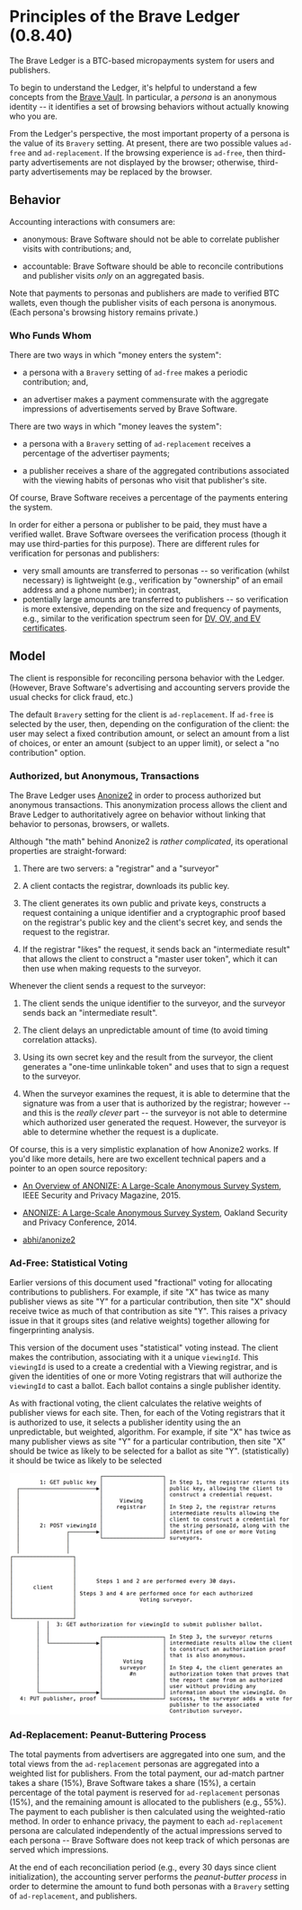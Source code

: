 # Principles of the Brave Ledger (0.8.40)
The Brave Ledger is a BTC-based micropayments system for users and publishers.

To begin to understand the Ledger,
it's helpful to understand a few concepts from the
[Brave Vault](https://github.com/brave/vault/blob/master/documentation/Vault-Principles.md).
In particular,
a _persona_ is an anonymous identity -- it identifies a set of browsing behaviors without actually knowing who you are.

From the Ledger's perspective,
the most important property of a persona is the value of its `Bravery` setting.
At present,
there are two possible values `ad-free` and `ad-replacement`.
If the browsing experience is `ad-free`,
then third-party advertisements are not displayed by the browser;
otherwise,
third-party advertisements may be replaced by the browser.

## Behavior

Accounting interactions with consumers are:

- anonymous: Brave Software should not be able to correlate publisher visits with contributions; and,

- accountable: Brave Software should be able to reconcile contributions and publisher visits _only_ on an aggregated basis.

Note that payments to personas and publishers are made to verified BTC wallets,
even though the publisher visits of each persona is anonymous.
(Each persona's browsing history remains private.)

### Who Funds Whom
There are two ways in which "money enters the system":

- a persona with a `Bravery` setting of `ad-free` makes a periodic contribution; and,

- an advertiser makes a payment commensurate with the aggregate impressions of advertisements served by Brave Software.

There are two ways in which "money leaves the system":

- a persona with a `Bravery` setting of `ad-replacement` receives a percentage of the advertiser payments;

- a publisher receives a share of the aggregated contributions associated with
the viewing habits of personas who visit that publisher's site.

Of course,
Brave Software receives a percentage of the payments entering the system.

In order for either a persona or publisher to be paid,
they must have a verified wallet.
Brave Software oversees the verification process (though it may use third-parties for this purpose).
There are different rules for verification for personas and publishers:

- very small amounts are transferred to personas --
so verification (whilst necessary) is lightweight
(e.g., verification by "ownership" of an email address and a phone number);
in contrast,
- potentially large amounts are transferred to publishers --
so verification is more extensive,
depending on the size and frequency of payments,
e.g., similar to the verification spectrum seen for
[DV, OV, and EV certificates](https://cabforum.org/info-for-consumers/).

## Model
The client is responsible for reconciling persona behavior with the Ledger.
(However,
Brave Software's advertising and accounting servers provide the usual checks for click fraud, etc.)

The default `Bravery` setting for the client is `ad-replacement`.
If `ad-free` is selected by the user,
then,
depending on the configuration of the client:
the user may select a fixed contribution amount,
or select an amount from a list of choices,
or enter an amount (subject to an upper limit),
or select a "no contribution" option.

### Authorized, but Anonymous, Transactions
The Brave Ledger uses [Anonize2](https://anonize.org/assets/technology.html) in order to process authorized but anonymous
transactions.
This anonymization process allows the client and Brave Ledger to authoritatively agree on behavior without linking that
behavior to personas, browsers, or wallets.

Although "the math" behind Anonize2 is _rather complicated_,
its operational properties are straight-forward:

1. There are two servers: a "registrar" and a "surveyor"

2. A client contacts the registrar,
downloads its public key.

3. The client generates its own public and private keys,
constructs a request containing a unique identifier and a cryptographic proof based on the registrar's public key and the
client's secret key,
and sends the request to the registrar.

4. If the registrar "likes" the request,
it sends back an "intermediate result" that allows the client to construct a "master user token",
which it can then use when making requests to the surveyor.

Whenever the client sends a request to the surveyor:

1. The client sends the unique identifier to the surveyor,
and the surveyor sends back an "intermediate result".

2. The client delays an unpredictable amount of time (to avoid timing correlation attacks).

3. Using its own secret key and the result from the surveyor,
the client generates a "one-time unlinkable token" and uses that to sign a request to the surveyor.

4. When the surveyor examines the request,
it is able to determine that the signature was from a user that is authorized by the registrar; however --
and this is the _really clever_ part --
the surveyor is not able to determine which authorized user generated the request.
However,
the surveyor is able to determine whether the request is a duplicate.

Of course,
this is a very simplistic explanation of how Anonize2 works.
If you'd like more details,
here are two excellent technical papers and a pointer to an open source repository:

* [An Overview of ANONIZE: A Large-Scale Anonymous Survey System](https://anonize.org/assets/anonize-ieee-special.pdf),
IEEE Security and Privacy Magazine, 2015.

* [ANONIZE: A Large-Scale Anonymous Survey System](https://anonize.org/assets/anonize-oak-camera.pdf),
Oakland Security and Privacy Conference, 2014.

* [abhi/anonize2](https://gitlab.com/abhvious/anonize2)

### Ad-Free: Statistical Voting
Earlier versions of this document used "fractional" voting for allocating contributions to publishers.
For example,
if site "X" has twice as many publisher views as site "Y" for a particular contribution,
then site "X" should receive twice as much of that contribution as site "Y".
This raises a privacy issue in that it groups sites (and relative weights) together allowing for fingerprinting analysis.

This version of the document uses "statistical" voting instead.
The client makes the contribution,
associating with it a unique `viewingId`.
This `viewingId` is used to a create a credential with a Viewing registrar,
and is given the identities of one or more Voting registrars that will authorize the `viewingId` to cast a ballot.
Each ballot contains a single publisher identity.

As with fractional voting,
the client calculates the relative weights of publisher views for each site.
Then,
for each of the Voting registrars that it is authorized to use,
it selects a publisher identity using the an unpredictable, but weighted, algorithm.
For example,
if site "X" has twice as many publisher views as site "Y" for a particular contribution,
then site "X" should be twice as likely to be selected for a ballot as site "Y".
 (statistically) it should be twice as likely to be selected

<img src='ad-free.png' />

### Ad-Replacement: Peanut-Buttering Process
The total payments from advertisers are aggregated into one sum,
and the total views from the `ad-replacement` personas are aggregated into a weighted list for publishers.
From the total payment,
our ad-match partner takes a share (15%),
Brave Software takes a share (15%),
a certain percentage of the total payment is reserved for `ad-replacement` personas (15%),
and the remaining amount is allocated to the publishers (e.g., 55%).
The payment to each publisher is then calculated using the weighted-ratio method.
In order to enhance privacy,
the payment to each `ad-replacement` persona are calculated independently of the actual impressions served to each persona --
Brave Software does not keep track of which personas are served which impressions.

At the end of each reconciliation period (e.g., every 30 days since client initialization),
the accounting server performs the _peanut-butter process_ in order to determine the amount to fund
both personas with a `Bravery` setting of `ad-replacement`, and publishers.
